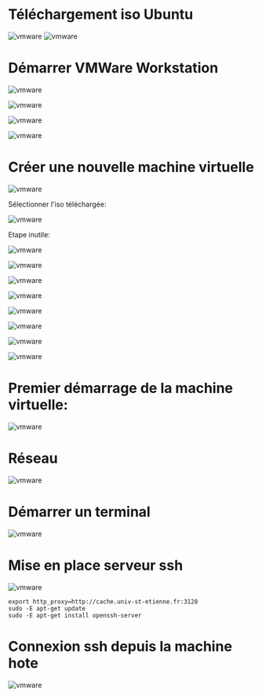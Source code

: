 # Téléchargement iso Ubuntu
![vmware](img/vmware_workstation_1.png)
![vmware](img/vmware_workstation_2.png)

# Démarrer VMWare Workstation
![vmware](img/vmware_workstation_3.png)

![vmware](img/vmware_workstation_4.png)

![vmware](img/vmware_workstation_5.png)

![vmware](img/vmware_workstation_6.png)

# Créer une nouvelle machine virtuelle
![vmware](img/vmware_workstation_7.png)

Sélectionner l'iso téléchargée:

![vmware](img/vmware_workstation_8.png)

Etape inutile:

![vmware](img/vmware_workstation_9.png)

![vmware](img/vmware_workstation_10.png)

![vmware](img/vmware_workstation_11.png)

![vmware](img/vmware_workstation_12.png)

![vmware](img/vmware_workstation_13.png)

![vmware](img/vmware_workstation_14.png)

![vmware](img/vmware_workstation_15.png)

![vmware](img/vmware_workstation_16.png)

# Premier démarrage de la machine virtuelle:
![vmware](img/vmware_workstation_17.png)

# Réseau
![vmware](img/vmware_workstation_18.png)

# Démarrer un terminal
![vmware](img/vmware_workstation_19.png)

# Mise en place serveur ssh
![vmware](img/vmware_workstation_20.png)

```
export http_proxy=http://cache.univ-st-etienne.fr:3128
sudo -E apt-get update
sudo -E apt-get install openssh-server
```

# Connexion ssh depuis la machine hote
![vmware](img/vmware_workstation_21.png)

